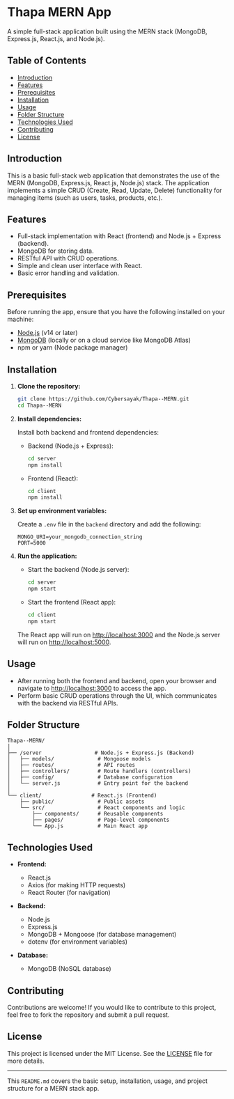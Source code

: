 
# Thapa MERN App

A simple full-stack application built using the MERN stack (MongoDB, Express.js, React.js, and Node.js).

## Table of Contents

- [Introduction](#introduction)
- [Features](#features)
- [Prerequisites](#prerequisites)
- [Installation](#installation)
- [Usage](#usage)
- [Folder Structure](#folder-structure)
- [Technologies Used](#technologies-used)
- [Contributing](#contributing)
- [License](#license)

## Introduction

This is a basic full-stack web application that demonstrates the use of the MERN (MongoDB, Express.js, React.js, Node.js) stack. The application implements a simple CRUD (Create, Read, Update, Delete) functionality for managing items (such as users, tasks, products, etc.).

## Features

- Full-stack implementation with React (frontend) and Node.js + Express (backend).
- MongoDB for storing data.
- RESTful API with CRUD operations.
- Simple and clean user interface with React.
- Basic error handling and validation.

## Prerequisites

Before running the app, ensure that you have the following installed on your machine:

- [Node.js](https://nodejs.org/) (v14 or later)
- [MongoDB](https://www.mongodb.com/) (locally or on a cloud service like MongoDB Atlas)
- npm or yarn (Node package manager)

## Installation

1. **Clone the repository:**

   ```bash
   git clone https://github.com/Cybersayak/Thapa--MERN.git
   cd Thapa--MERN
   ```

2. **Install dependencies:**

   Install both backend and frontend dependencies:

   - Backend (Node.js + Express):

     ```bash
     cd server
     npm install
     ```

   - Frontend (React):

     ```bash
     cd client
     npm install
     ```

3. **Set up environment variables:**

   Create a `.env` file in the `backend` directory and add the following:

   ```
   MONGO_URI=your_mongodb_connection_string
   PORT=5000
   ```

4. **Run the application:**

   - Start the backend (Node.js server):

     ```bash
     cd server
     npm start
     ```

   - Start the frontend (React app):

     ```bash
     cd client
     npm start
     ```

   The React app will run on [http://localhost:3000](http://localhost:3000) and the Node.js server will run on [http://localhost:5000](http://localhost:5000).

## Usage

- After running both the frontend and backend, open your browser and navigate to [http://localhost:3000](http://localhost:3000) to access the app.
- Perform basic CRUD operations through the UI, which communicates with the backend via RESTful APIs.

## Folder Structure

```
Thapa--MERN/
│
├── /server                 # Node.js + Express.js (Backend)
│   ├── models/              # Mongoose models
│   ├── routes/              # API routes
│   ├── controllers/         # Route handlers (controllers)
│   ├── config/              # Database configuration
│   └── server.js            # Entry point for the backend
│
└── client/                # React.js (Frontend)
    ├── public/              # Public assets
    └── src/                 # React components and logic
        ├── components/      # Reusable components
        ├── pages/           # Page-level components
        └── App.js           # Main React app
```

## Technologies Used

- **Frontend:**
  - React.js
  - Axios (for making HTTP requests)
  - React Router (for navigation)

- **Backend:**
  - Node.js
  - Express.js
  - MongoDB + Mongoose (for database management)
  - dotenv (for environment variables)

- **Database:**
  - MongoDB (NoSQL database)

## Contributing

Contributions are welcome! If you would like to contribute to this project, feel free to fork the repository and submit a pull request.

## License

This project is licensed under the MIT License. See the [LICENSE](LICENSE) file for more details.

---

This `README.md` covers the basic setup, installation, usage, and project structure for a MERN stack app.
